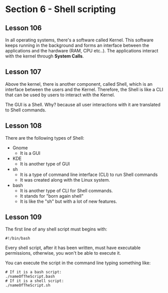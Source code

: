 # **Section 6 - Shell scripting**

## **Lesson 106**
In all operating systems, there's a software called Kernel. This software keeps running in the background and forms an interface between the applications and the hardware (RAM, CPU etc..). The applications interact with the kernel through **System Calls**.

## **Lesson 107**
Above the kernel, there is another component, called Shell, which is an interface between the users and the Kernel. Therefore, the Shell is like a CLI that can be used by users to interact with the Kernel.

The GUI is a Shell. Why? because all user interactions with it are translated to Shell commands.

## **Lesson 108**
There are the following types of Shell:

- Gnome
    - It is a GUI
- KDE
    - It is another type of GUI
- sh
    - It is a type of command line interface (CLI) to run Shell commands
    - It was created along with the Linux system.
- bash
    - It is another type of CLI for Shell commands.
    - It stands for "born again shell"
    - It is like the "sh" but with a lot of new features.


## **Lesson 109**
The first line of any shell script must begins with:

```
#!/bin/bash
```

Every shell script, after it has been written, must have executable permissions, otherwise, you won't be able to execute it.

You can execute the script in the command line typing something like:

```
# If it is a bash script:
./nameOfTheScript.bash
# If it is a shell script:
./nameOfTheScript.sh
```

  


